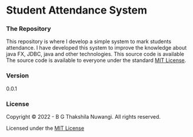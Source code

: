 # Student Attendance System

### The Repository
This repository is where I develop a simple system to mark students attendance. I have developed this system to improve the knowledge about java FX, JDBC, java and other technologies.
This source code is available
The source code is available to everyone under the standard [MIT License](https://choosealicense.com/licenses/mit/).

### Version
0.0.1

### License
Copyright © 2022 -  B G Thakshila Nuwangi. All rights reserved.

Licensed under the [MIT License](https://choosealicense.com/licenses/mit/)